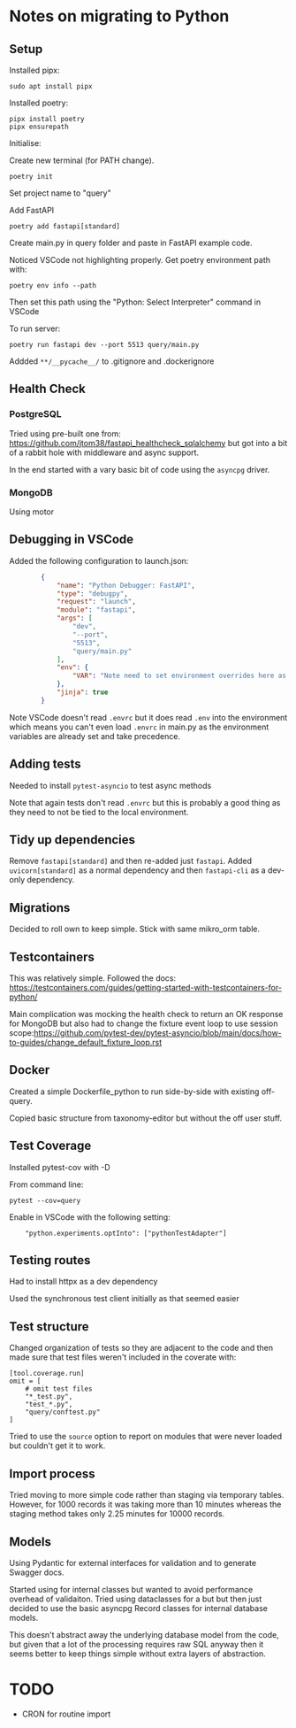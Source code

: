 # Notes on migrating to Python

## Setup

Installed pipx: 
```
sudo apt install pipx
```

Installed poetry:

```
pipx install poetry
pipx ensurepath
```

Initialise:

Create new terminal (for PATH change).
```
poetry init
```
Set project name to "query"

Add FastAPI
```
poetry add fastapi[standard]
```

Create main.py in query folder and paste in FastAPI example code.

Noticed VSCode not highlighting properly. Get poetry environment path with:
```
poetry env info --path
```
Then set this path using the "Python: Select Interpreter" command in VSCode

To run server:
```
poetry run fastapi dev --port 5513 query/main.py
```
Addded `**/__pycache__/` to .gitignore and .dockerignore

## Health Check

### PostgreSQL

Tried using pre-built one from: https://github.com/jtom38/fastapi_healthcheck_sqlalchemy but got into a bit of a rabbit hole with middleware and async support.

In the end started with a vary basic bit of code using the `asyncpg` driver.

### MongoDB

Using motor

## Debugging in VSCode

Added the following configuration to launch.json:

```json
        {
            "name": "Python Debugger: FastAPI",
            "type": "debugpy",
            "request": "launch",
            "module": "fastapi",
            "args": [
                "dev",
                "--port",
                "5513",
                "query/main.py"
            ],
            "env": {
                "VAR": "Note need to set environment overrides here as .envrc is not read"
            },
            "jinja": true
        }
```

Note VSCode doesn't read `.envrc` but it does read `.env` into the environment which means you can't even load `.envrc` in main.py as the environment variables are already set and take precedence.

## Adding tests

Needed to install `pytest-asyncio` to test async methods

Note that again tests don't read `.envrc` but this is probably a good thing as they need to not be tied to the local environment.

## Tidy up dependencies

Remove `fastapi[standard]` and then re-added just `fastapi`. Added `uvicorn[standard]` as a normal dependency and then `fastapi-cli` as a dev-only dependency.

## Migrations

Decided to roll own to keep simple. Stick with same mikro_orm table.

## Testcontainers

This was relatively simple. Followed the docs: https://testcontainers.com/guides/getting-started-with-testcontainers-for-python/

Main complication was mocking the health check to return an OK response for MongoDB but also had to change the fixture event loop to use session scope:https://github.com/pytest-dev/pytest-asyncio/blob/main/docs/how-to-guides/change_default_fixture_loop.rst


## Docker

Created a simple Dockerfile_python to run side-by-side with existing off-query.

Copied basic structure from taxonomy-editor but without the off user stuff.

## Test Coverage

Installed pytest-cov with -D

From command line:

```
pytest --cov=query
```

Enable in VSCode with the following setting:

```
    "python.experiments.optInto": ["pythonTestAdapter"]
```

## Testing routes

Had to install httpx as a dev dependency

Used the synchronous test client initially as that seemed easier

## Test structure

Changed organization of tests so they are adjacent to the code and then made sure that test files weren't included in the coverate with:

```
[tool.coverage.run]
omit = [
    # omit test files
    "*_test.py",
    "test_*.py",
    "query/conftest.py"
]

```

Tried to use the `source` option to report on modules that were never loaded but couldn't get it to work.

## Import process

Tried moving to more simple code rather than staging via temporary tables. However, for 1000 records it was taking more than 10 minutes whereas the staging method takes only 2.25 minutes for 10000 records.

## Models

Using Pydantic for external interfaces for validation and to generate Swagger docs.

Started using for internal classes but wanted to avoid performance overhead of validaiton. Tried using dataclasses for a but but then just decided to use the basic asyncpg Record classes for internal database models.

This doesn't abstract away the underlying database model from the code, but given that a lot of the processing requires raw SQL anyway then it seems better to keep things simple without extra layers of abstraction.


# TODO

 - CRON for routine import
